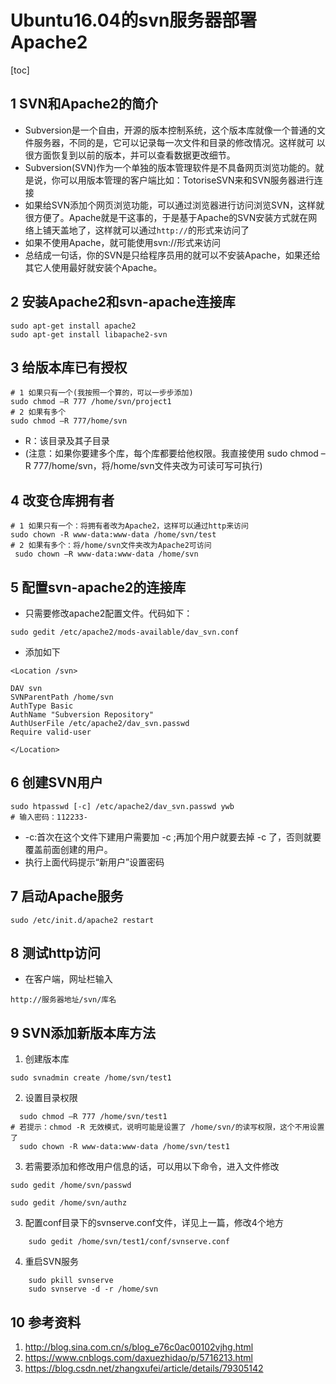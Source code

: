 # Ubuntu16.04的svn服务器部署Apache2          

[toc]

## 1 SVN和Apache2的简介   
- Subversion是一个自由，开源的版本控制系统，这个版本库就像一个普通的文件服务器，不同的是，它可以记录每一次文件和目录的修改情况。这样就可 以很方面恢复到以前的版本，并可以查看数据更改细节。    
- Subversion(SVN)作为一个单独的版本管理软件是不具备网页浏览功能的。就是说，你可以用版本管理的客户端比如：TotoriseSVN来和SVN服务器进行连接      
- 如果给SVN添加个网页浏览功能，可以通过浏览器进行访问浏览SVN，这样就很方便了。Apache就是干这事的，于是基于Apache的SVN安装方式就在网络上铺天盖地了，这样就可以通过`http://`的形式来访问了      
- 如果不使用Apache，就可能使用svn://形式来访问  
- 总结成一句话，你的SVN是只给程序员用的就可以不安装Apache，如果还给其它人使用最好就安装个Apache。      

## 2 安装Apache2和svn-apache连接库   
```
sudo apt-get install apache2   
sudo apt-get install libapache2-svn
```

## 3 给版本库已有授权   
```
# 1 如果只有一个(我按照一个算的，可以一步步添加)
sudo chmod –R 777 /home/svn/project1
# 2 如果有多个
sudo chmod –R 777/home/svn
```

- R：该目录及其子目录   
- (注意：如果你要建多个库，每个库都要给他权限。我直接使用 sudo chmod –R 777/home/svn，将/home/svn文件夹改为可读可写可执行)     


## 4 改变仓库拥有者   
```
# 1 如果只有一个：将拥有者改为Apache2，这样可以通过http来访问
sudo chown -R www-data:www-data /home/svn/test
# 2 如果有多个：将/home/svn文件夹改为Apache2可访问
 sudo chown –R www-data:www-data /home/svn
```

## 5 配置svn-apache2的连接库    
- 只需要修改apache2配置文件。代码如下：   
```
sudo gedit /etc/apache2/mods-available/dav_svn.conf
```

- 添加如下   
```
<Location /svn>

DAV svn
SVNParentPath /home/svn       
AuthType Basic
AuthName "Subversion Repository"
AuthUserFile /etc/apache2/dav_svn.passwd
Require valid-user

</Location>
```

## 6 创建SVN用户   
```
sudo htpasswd [-c] /etc/apache2/dav_svn.passwd ywb  
# 输入密码：112233-
```

- -c:首次在这个文件下建用户需要加 -c ;再加个用户就要去掉 -c 了，否则就要覆盖前面创建的用户。  
- 执行上面代码提示“新用户”设置密码   

## 7 启动Apache服务   
```
sudo /etc/init.d/apache2 restart
```

## 8 测试http访问    
- 在客户端，网址栏输入     
```
http://服务器地址/svn/库名
```

## 9 SVN添加新版本库方法   
1. 创建版本库  
```
sudo svnadmin create /home/svn/test1  
```

2. 设置目录权限
```
  sudo chmod –R 777 /home/svn/test1
# 若提示：chmod -R 无效模式，说明可能是设置了 /home/svn/的读写权限，这个不用设置了
  sudo chown -R www-data:www-data /home/svn/test1
```

3. 若需要添加和修改用户信息的话，可以用以下命令，进入文件修改   
```
sudo gedit /home/svn/passwd 

sudo gedit /home/svn/authz  
```

3. 配置conf目录下的svnserve.conf文件，详见上一篇，修改4个地方  
``` 
    sudo gedit /home/svn/test1/conf/svnserve.conf   
```

4. 重启SVN服务  
```
    sudo pkill svnserve
    sudo svnserve -d -r /home/svn
```

## 10 参考资料   

1. http://blog.sina.com.cn/s/blog_e76c0ac00102vjhg.html    
2. https://www.cnblogs.com/daxuezhidao/p/5716213.html   
3. https://blog.csdn.net/zhangxufei/article/details/79305142    

